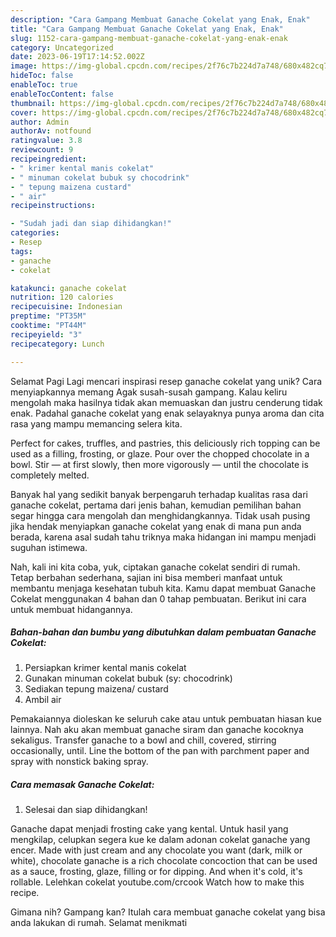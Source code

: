 ```yaml
---
description: "Cara Gampang Membuat Ganache Cokelat yang Enak, Enak"
title: "Cara Gampang Membuat Ganache Cokelat yang Enak, Enak"
slug: 1152-cara-gampang-membuat-ganache-cokelat-yang-enak-enak
category: Uncategorized
date: 2023-06-19T17:14:52.002Z
image: https://img-global.cpcdn.com/recipes/2f76c7b224d7a748/680x482cq70/ganache-cokelat-foto-resep-utama.jpg
hideToc: false
enableToc: true
enableTocContent: false
thumbnail: https://img-global.cpcdn.com/recipes/2f76c7b224d7a748/680x482cq70/ganache-cokelat-foto-resep-utama.jpg
cover: https://img-global.cpcdn.com/recipes/2f76c7b224d7a748/680x482cq70/ganache-cokelat-foto-resep-utama.jpg
author: Admin
authorAv: notfound
ratingvalue: 3.8
reviewcount: 9
recipeingredient:
- " krimer kental manis cokelat"
- " minuman cokelat bubuk sy chocodrink"
- " tepung maizena custard"
- " air"
recipeinstructions:

- "Sudah jadi dan siap dihidangkan!"
categories:
- Resep
tags:
- ganache
- cokelat

katakunci: ganache cokelat 
nutrition: 120 calories
recipecuisine: Indonesian
preptime: "PT35M"
cooktime: "PT44M"
recipeyield: "3"
recipecategory: Lunch

---
```



Selamat Pagi Lagi mencari inspirasi resep ganache cokelat yang unik? Cara menyiapkannya memang Agak susah-susah gampang. Kalau keliru mengolah maka hasilnya tidak akan memuaskan dan justru cenderung tidak enak. Padahal ganache cokelat yang enak selayaknya punya aroma dan cita rasa yang mampu memancing selera kita.


Perfect for cakes, truffles, and pastries, this deliciously rich topping can be used as a filling, frosting, or glaze. Pour over the chopped chocolate in a bowl. Stir — at first slowly, then more vigorously — until the chocolate is completely melted.

Banyak hal yang sedikit banyak berpengaruh terhadap kualitas rasa dari ganache cokelat, pertama dari jenis bahan, kemudian pemilihan bahan segar hingga cara mengolah dan menghidangkannya. Tidak usah pusing jika hendak menyiapkan ganache cokelat yang enak di mana pun anda berada, karena asal sudah tahu triknya maka hidangan ini mampu menjadi suguhan istimewa.


Nah, kali ini kita coba, yuk, ciptakan ganache cokelat sendiri di rumah. Tetap berbahan sederhana, sajian ini bisa memberi manfaat untuk membantu menjaga kesehatan tubuh kita. Kamu dapat membuat Ganache Cokelat menggunakan 4 bahan dan 0 tahap pembuatan. Berikut ini cara untuk membuat hidangannya.

<!--inarticleads1-->

##### Bahan-bahan dan bumbu yang dibutuhkan dalam pembuatan Ganache Cokelat:

1. Persiapkan  krimer kental manis cokelat
1. Gunakan  minuman cokelat bubuk (sy: chocodrink)
1. Sediakan  tepung maizena/ custard
1. Ambil  air


Pemakaiannya dioleskan ke seluruh cake atau untuk pembuatan hiasan kue lainnya. Nah aku akan membuat ganache siram dan ganache kocoknya sekaligus. Transfer ganache to a bowl and chill, covered, stirring occasionally, until. Line the bottom of the pan with parchment paper and spray with nonstick baking spray. 

<!--inarticleads2-->

##### Cara memasak Ganache Cokelat:


1. Selesai dan siap dihidangkan!

Ganache dapat menjadi frosting cake yang kental. Untuk hasil yang mengkilap, celupkan segera kue ke dalam adonan cokelat ganache yang encer. Made with just cream and any chocolate you want (dark, milk or white), chocolate ganache is a rich chocolate concoction that can be used as a sauce, frosting, glaze, filling or for dipping. And when it&#39;s cold, it&#39;s rollable. Lelehkan cokelat youtube.com/crcook Watch how to make this recipe. 

Gimana nih? Gampang kan? Itulah cara membuat ganache cokelat yang bisa anda lakukan di rumah. Selamat menikmati

